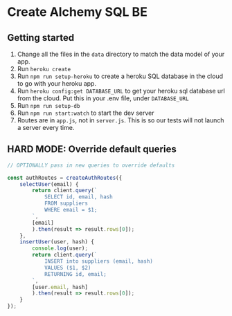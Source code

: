 # Create Alchemy SQL BE

## Getting started
1. Change all the files in the `data` directory to match the data model of your app.
1. Run `heroku create`
1. Run `npm run setup-heroku` to create a heroku SQL database in the cloud to go with your heroku app.
1. Run `heroku config:get DATABASE_URL` to get your heroku sql database url from the cloud. Put this in your .env file, under `DATABASE_URL`
1. Run `npm run setup-db`
1. Run `npm run start:watch` to start the dev server
1. Routes are in `app.js`, not in `server.js`. This is so our tests will not launch a server every time.

## HARD MODE: Override default queries

```js
// OPTIONALLY pass in new queries to override defaults

const authRoutes = createAuthRoutes({
    selectUser(email) {
        return client.query(`
            SELECT id, email, hash
            FROM suppliers
            WHERE email = $1;
        `,
        [email]
        ).then(result => result.rows[0]);
    },
    insertUser(user, hash) {
        console.log(user);
        return client.query(`
            INSERT into suppliers (email, hash)
            VALUES ($1, $2)
            RETURNING id, email;
        `,
        [user.email, hash]
        ).then(result => result.rows[0]);
    }
});
```